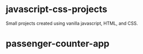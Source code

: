 # javascript-css-projects

Small projects created using vanilla javascript, HTML, and CSS. 
# passenger-counter-app
